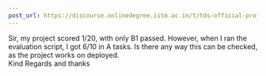 ```yaml
---
post_url: https://discourse.onlinedegree.iitm.ac.in/t/tds-official-project1-discrepencies/171141/111
---
```

Sir, my project scored 1/20, with only B1 passed. However, when I ran the evaluation script, I got 6/10 in A tasks. Is there any way this can be checked, as the project works on deployed.  
Kind Regards and thanks